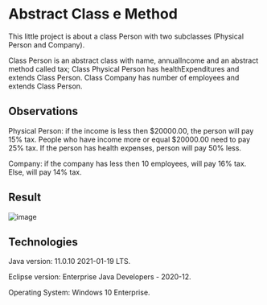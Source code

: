 # Abstract Class e Method
This little project is about a class Person with two subclasses (Physical Person and Company).

Class Person is an abstract class with name, annualIncome and an abstract method called tax;
Class Physical Person has healthExpenditures and extends Class Person.
Class Company has number of employees and extends Class Person.

Observations
---------------------------------------------------------------------
Physical Person: if the income is less then $20000.00, the person will pay 15% tax. People who have income more or equal $20000.00 need to pay 25% tax. If the person has health expenses, person will pay 50% less.

Company: if the company has less then 10 employees, will pay 16% tax. Else, will pay 14% tax.


Result
---------------------------------------------------------------------
![image](https://user-images.githubusercontent.com/10048596/113968381-f8693b00-9800-11eb-908a-ed40b9648843.png)

Technologies
---------------------------------------------------------------------
Java version: 11.0.10 2021-01-19 LTS.

Eclipse version: Enterprise Java Developers - 2020-12.

Operating System: Windows 10 Enterprise.
